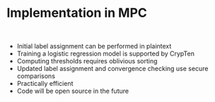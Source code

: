 # Implementation in MPC

<br>

<ul>
  <li v-click="1">Initial label assignment can be performed in plaintext</li>
  <li v-click="2">Training a logistic regression model is supported by CrypTen</li>
  <li v-click="3">Computing thresholds requires oblivious sorting</li>
  <li v-click="4">Updated label assignment and convergence checking use secure comparisons</li>
  <li v-click="5">Practically efficient</li>
  <li v-click="6">Code will be open source in the future</li>
</ul>

<SlideCurrentNo class="absolute bottom-8 right-10"/>

<style scoped>
.nested-gray {
  font-size: 0.8em;
  color: #555555 !important;
}
</style>

<!--
To implement the algorithm under MPC, we combined out-of-the-box CrypTen tools with some custom algorithms.

The initial label assignment can be performed in plaintext, because it's based on public information.

Training a logistic regression model is supported by CrypTen without needing to make any modifications.

The key step in the algorithm is updating predictions by computing thresholds, and choosing the threshold requires oblivious sorting. We implemented Bitonic sort from the primitives exposed by CrypTen. This is the most expensive and most complex step in the algorithm.

Given the thresholds, updated predictions can be computed using a secure comparison. The last step of checking for convergence also reduces to secure comparison.

This entire algorithm is practially efficient. To give a sense for the time required, all computation ran in at most a few hours. Optimizing performance was not a priority, so if we were to scale the system up to, say, an order of magnitude more data, there are plenty of optimizations and fine tuning that we could implement to prevent performance from becoming an issue.

Finally, the code for the MPC implementation itself will be open source in the future.
-->